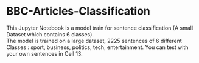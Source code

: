# BBC-Articles-Classification
This Jupyter Notebook is a model train for sentence classification (A small Dataset which contains 6 classes).  
The model is trained on a large dataset, 2225 sentences of 6 different Classes : sport, business, politics, tech, entertainment. 
You can test with your own sentences in Cell 13.
